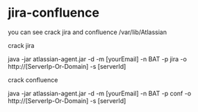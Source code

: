 # jira-confluence


you can see crack jira and confluence 
/var/lib/Atlassian


crack jira

java -jar atlassian-agent.jar -d -m [yourEmail] -n BAT -p jira -o http://[ServerIp-Or-Domain] -s [serverId]


crack confluence

java -jar atlassian-agent.jar -d -m [yourEmail] -n BAT -p conf -o http://[ServerIp-Or-Domain] -s [serverId]

